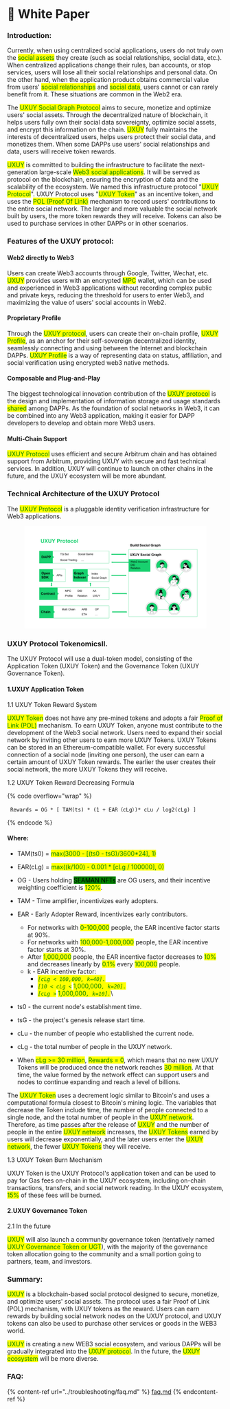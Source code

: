 # 📰 White Paper

### Introduction:

Currently, when using centralized social applications, users do not truly own the <mark style="color:green;">social assets</mark> they create (such as social relationships, social data, etc.). When centralized applications change their rules, ban accounts, or stop services, users will lose all their social relationships and personal data. On the other hand, when the application product obtains commercial value from users' <mark style="color:green;">social relationships</mark> and <mark style="color:green;">social data</mark>, users cannot or can rarely benefit from it. These situations are common in the Web2 era.



The <mark style="color:green;">UXUY Social Graph Protocol</mark> aims to secure, monetize and optimize users' social assets. Through the decentralized nature of blockchain, it helps users fully own their social data sovereignty, optimize social assets, and encrypt this information on the chain. <mark style="color:green;">UXUY</mark> fully maintains the interests of decentralized users, helps users protect their social data, and monetizes them. When some DAPPs use users' social relationships and data, users will receive token rewards.



<mark style="color:green;">UXUY</mark> is committed to building the infrastructure to facilitate the next-generation large-scale <mark style="color:green;">Web3 social applications</mark>. It will be served as protocol on the blockchain, ensuring the encryption of data and the scalability of the ecosystem. We named this infrastructure protocol "<mark style="color:green;">UXUY Protocol</mark>". UXUY Protocol uses "<mark style="color:green;">UXUY Token</mark>" as an incentive token, and uses the <mark style="color:green;">POL (Proof Of Link)</mark> mechanism to record users' contributions to the entire social network. The larger and more valuable the social network built by users, the more token rewards they will receive. Tokens can also be used to purchase services in other DAPPs or in other scenarios.

### Features of the UXUY protocol:

#### Web2 directly to Web3&#x20;

Users can create Web3 accounts through Google, Twitter, Wechat, etc. <mark style="color:green;">UXUY</mark> provides users with an encrypted <mark style="color:green;">MPC</mark> wallet, which can be used and experienced in Web3 applications without recording complex public and private keys, reducing the threshold for users to enter Web3, and maximizing the value of users' social accounts in Web2.

#### Proprietary Profile

Through the <mark style="color:green;">UXUY protocol</mark>, users can create their on-chain profile, <mark style="color:green;">UXUY Profile</mark>, as an anchor for their self-sovereign decentralized identity, seamlessly connecting and using between the Internet and blockchain DAPPs. <mark style="color:green;">UXUY Profile</mark> is a way of representing data on status, affiliation, and social verification using encrypted web3 native methods.

#### Composable and Plug-and-Play

The biggest technological innovation contribution of the <mark style="color:green;">UXUY protocol</mark> is the design and implementation of information storage and usage standards <mark style="color:green;">shared</mark> among DAPPs. As the foundation of social networks in Web3, it can be combined into any Web3 application, making it easier for DAPP developers to develop and obtain more Web3 users.

#### Multi-Chain Support

<mark style="color:green;">UXUY Protocol</mark> uses efficient and secure Arbitrum chain and has obtained support from Arbitrum, providing UXUY with secure and fast technical services. In addition, UXUY will continue to launch on other chains in the future, and the UXUY ecosystem will be more abundant.



### Technical Architecture of the UXUY Protocol

The <mark style="color:green;">UXUY Protocol</mark> is a pluggable identity verification infrastructure for Web3 applications.

<div data-full-width="true">

<figure><img src="../.gitbook/assets/34541687657366_.pic.jpg" alt=""><figcaption></figcaption></figure>

</div>

### UXUY Protocol TokenomicsII.&#x20;

The UXUY Protocol will use a dual-token model, consisting of the Application Token (UXUY Token) and the Governance Token (UXUY Governance Token).

#### 1.UXUY Application Token

&#x20;1.1 UXUY Token Reward System

<mark style="color:green;">UXUY Token</mark> does not have any pre-mined tokens and adopts a fair <mark style="color:green;">Proof of Link (POL)</mark> mechanism. To earn UXUY Token, anyone must contribute to the development of the Web3 social network. Users need to expand their social network by inviting other users to earn more UXUY Tokens. UXUY Tokens can be stored in an Ethereum-compatible wallet. For every successful connection of a social node (inviting one person), the user can earn a certain amount of UXUY Token rewards. The earlier the user creates their social network, the more UXUY Tokens they will receive.



1.2 UXUY Token Reward Decreasing Formula

{% code overflow="wrap" %}
```vue
 Rewards = OG * [ TAM(ts) * (1 + EAR（cLg）)* cLu / log2(cLg) ]
```
{% endcode %}

#### Where:

* TAM(ts0) = <mark style="color:green;">max(3000 - \[(ts0 - tsG)/3600\*24], 1)</mark>
* EAR(cLg) = <mark style="color:green;">max((k/100) - 0.001 \* \[cLg / 100000], 0)</mark>
* OG - Users holding <mark style="background-color:green;">SEAMAN NFTs</mark> are OG users, and their incentive weighting coefficient is <mark style="color:green;">120%</mark>.
* TAM - Time amplifier, incentivizes early adopters.
* EAR - Early Adopter Reward, incentivizes early contributors.
  * For networks with <mark style="color:green;">0-100,000</mark> people, the EAR incentive factor starts at 90%.
  * For networks with <mark style="color:green;">100,000-1,000,000</mark> people, the EAR incentive factor starts at 30%.
  * After <mark style="color:green;">1,000,000</mark> people, the EAR incentive factor decreases to <mark style="color:green;">10%</mark> and decreases linearly by <mark style="color:green;">0.1%</mark> every <mark style="color:green;">100,000</mark> people.
  * k - EAR incentive factor:
    * _<mark style="color:green;">`[cLg < 100,000, k=40].`</mark>_
    * _<mark style="color:green;">`[10 < cLg <`</mark>_ <mark style="color:green;"></mark><mark style="color:green;">1,000,000</mark>_<mark style="color:green;">`, k=20].`</mark>_
    * _<mark style="color:green;">`[cLg >`</mark>_ <mark style="color:green;"></mark><mark style="color:green;">1,000,000</mark>_<mark style="color:green;">`, k=10].`</mark>_\

* ts0 - the current node's establishment time.
* tsG - the project's genesis release start time.
* cLu - the number of people who established the current node.
* cLg - the total number of people in the UXUY network.
* When <mark style="color:green;">cLg >= 30 million</mark>, <mark style="color:green;">Rewards = 0</mark>, which means that no new UXUY Tokens will be produced once the network reaches <mark style="color:green;">30 million</mark>. At that time, the value formed by the network effect can support users and nodes to continue expanding and reach a level of billions.

The <mark style="color:green;">UXUY Token</mark> uses a decrement logic similar to Bitcoin's and uses a computational formula closest to Bitcoin's mining logic. The variables that decrease the Token include time, the number of people connected to a single node, and the total number of people in the <mark style="color:green;">UXUY network</mark>. Therefore, as time passes after the release of <mark style="color:green;">UXUY</mark> and the number of people in the entire <mark style="color:green;">UXUY network</mark> increases, the <mark style="color:green;">UXUY Tokens</mark> earned by users will decrease exponentially, and the later users enter the <mark style="color:green;">UXUY network</mark>, the fewer <mark style="color:green;">UXUY Tokens</mark> they will receive.



1.3 UXUY Token Burn Mechanism

UXUY Token is the UXUY Protocol's application token and can be used to pay for Gas fees on-chain in the UXUY ecosystem, including on-chain transactions, transfers, and social network reading. In the UXUY ecosystem, <mark style="color:green;">15%</mark> of these fees will be burned.



#### 2.UXUY Governance Token

2.1 In the future

<mark style="color:green;">UXUY</mark> will also launch a community governance token (tentatively named <mark style="color:green;">UXUY Governance Token or UGT</mark>), with the majority of the governance token allocation going to the community and a small portion going to partners, team, and investors.

### Summary:

<mark style="color:green;">UXUY</mark> is a blockchain-based social protocol designed to secure, monetize, and optimize users' social assets. The protocol uses a fair Proof of Link (POL) mechanism, with UXUY tokens as the reward. Users can earn rewards by building social network nodes on the UXUY protocol, and UXUY tokens can also be used to purchase other services or goods in the WEB3 world.

<mark style="color:green;">UXUY</mark> is creating a new WEB3 social ecosystem, and various DAPPs will be gradually integrated into the <mark style="color:green;">UXUY protocol</mark>. In the future, the <mark style="color:green;">UXUY ecosystem</mark> will be more diverse.



### FAQ:

{% content-ref url="../troubleshooting/faq.md" %}
[faq.md](../troubleshooting/faq.md)
{% endcontent-ref %}
